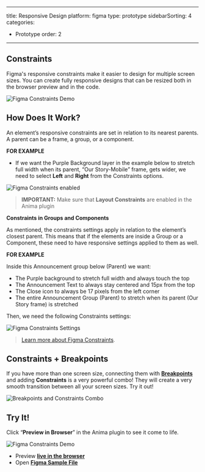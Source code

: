 
---
title: Responsive Design
platform: figma
type: prototype
sidebarSorting: 4
categories: 
- Prototype
order: 2
---

## Constraints

Figma's responsive constraints make it easier to design for multiple screen sizes. You can create fully responsive designs that can be resized both in the browser preview and in the code.

![Figma Constraints Demo](https://p46.f4.n0.cdn.getcloudapp.com/items/bLuRAk8r/Constraints%20demo%20GIF.gif?source=viewer&v=fda204d6fe522bb2d172eb2d4e5b6db2)


## How Does It Work?

An element’s responsive constraints are set in relation to its nearest parents. A parent can be a frame, a group, or a component.

**FOR EXAMPLE**
-   If we want the Purple Background layer in the example below to stretch full width when its parent, “Our Story-Mobile” frame, gets wider, we need to select **Left** and **Right** from the Constraints options.

![Figma Constraints enabled](https://p46.f4.n0.cdn.getcloudapp.com/items/geuzbgLz/Artboard%402x.png?source=viewer&v=dd2354a48a13cab63fa2e797fecc070a)

> **IMPORTANT:** Make sure that **Layout Constraints** are enabled in the Anima plugin
> 

**Constraints in Groups and Components**

As mentioned, the constraints settings apply in relation to the element’s closest parent. This means that if the elements are inside a Group or a Component, these need to have responsive settings applied to them as well.

**FOR EXAMPLE**

Inside this Announcement group below (Parent) we want:

-   The Purple background to stretch full width and always touch the top
-   The Announcement Text to always stay centered and 15px from the top
-   The Close icon to always be 17 pixels from the left corner
-   The entire Announcement Group (Parent) to stretch when its parent (Our Story frame) is stretched


 Then, we need the following Constraints settings:

![Figma Constraints Settings](https://p46.f4.n0.cdn.getcloudapp.com/items/geuzbbZW/Constraints%20settings.png?source=viewer&v=0b4b3fbd60684b8da56c122f627751da)


>[Learn more about Figma Constraints](https://help.figma.com/hc/en-us/articles/360039957734-Apply-Constraints-to-define-how-layers-resize). 
>

## Constraints + Breakpoints

If you have more than one screen size, connecting them with [**Breakpoints**](https://docs.animaapp.com/v3/figma/prototype/breakpoints.html) and adding **Constraints** is a very powerful combo! They will create a very smooth transition between all your screen sizes. Try it out!

![Breakpoints and Constraints Combo](https://p46.f4.n0.cdn.getcloudapp.com/items/2Nuywq1r/Breakpoints%20plus%20constraints@2x.png?source=viewer&v=b771a9f48aa17384ae9e8e795c6180bb)


## Try It!

Click “**Preview in Browser**” in the Anima plugin to see it come to life.

![Figma Constraints Demo](https://p46.f4.n0.cdn.getcloudapp.com/items/bLuRAk8r/Constraints%20demo%20GIF.gif?source=viewer&v=fda204d6fe522bb2d172eb2d4e5b6db2)

 - Preview [**live in the browser**](https://responsive-cupcake.animaapp.io)
 - Open [**Figma Sample File**](https://www.figma.com/file/9JyhAlwpiCEmnS7sVxao34/Miss-Cupcake-Responsive-Sample-File)

